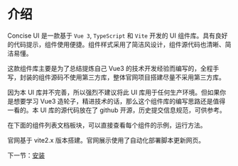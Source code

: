 # 介绍

Concise UI 是一款基于 `Vue 3`, `TypeScript` 和 `Vite` 开发的 UI 组件库。具有良好的代码提示，组件使用便捷。组件样式采用了简洁风设计，组件源代码也清晰、简洁易懂。

这款组件库主要是为了总结提炼自己 Vue3 的技术开发经验而编写的，全程手写，封装的组件源码不使用第三方库，整体官网项目搭建尽量不采用第三方库。

因为本 UI 库并不完善，所以强烈不建议将此 UI 库用于任何生产环境。但如果你是想要学习 Vue3 造轮子，精进技术的话，那么这个组件库的编写思路还是值得一看的。本 UI 库的源代码放在了 github 开源，历史提交信息规范，可供参考。

在下面的组件列表文档板块，可以直接查看每个组件的示例，运行方法。

官网基于 vite2.x 版本搭建。官网展示使用了自动化部署脚本更新网页。

下一节：[安装](#/doc/install)